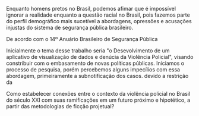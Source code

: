 Enquanto homens pretos no Brasil, podemos afimar que é impossível ignorar a realidade enquanto a questão racial no Brasil, pois fazemos parte do perfil demográfico mais sucetível a abordagens, opressões e acusações injustas do sistema de segurança pública brasileiro.

De acordo com o 14º Anuário Brasileiro de Segurança Pública

Inicialmente o tema desse trabalho seria "o Desevolvimento de um aplicativo de visualização de dados e denúcia da Violência Policial", visando constribuir com o embasamento de novas políticas públicas. Iniciamos o processo de pesquisa, porém percebemos alguns impecílios com essa abordagem, primeiramente a subnotificação dos casos. devido a restrição da 

Como estabelecer conexões entre o contexto da violência policial no Brasil do século XXI com suas ramificações em um futuro próximo e hipotético, a partir das metodologias de ficção projetual?